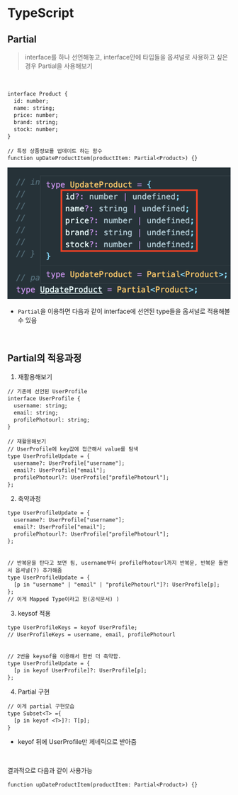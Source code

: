 # TypeScript

## Partial

> interface를 하나 선언해놓고, interface안에 타입들을 옵셔널로 사용하고 싶은 경우 Partial을 사용해보기

<br>

```TSX
interface Product {
  id: number;
  name: string;
  price: number;
  brand: string;
  stock: number;
}

// 특정 상품정보를 업데이트 하는 함수
function upDateProductItem(productItem: Partial<Product>) {}
```

![Partial적용](../screen/Partial.png)

- `Partial`을 이용하면 다음과 같이 interface에 선언된 type들을 옵셔널로 적용해볼 수 있음

<br>

## Partial의 적용과정

1. 재활용해보기

```TSX
// 기존에 선언된 UserProfile
interface UserProfile {
  username: string;
  email: string;
  profilePhotourl: string;
}

// 재활용해보기
// UserProfile에 key값에 접근해서 value를 탐색
type UserProfileUpdate = {
  username?: UserProfile["username"];
  email?: UserProfile["email"];
  profilePhotourl?: UserProfile["profilePhotourl"];
};
```

2. 축약과정

```TSX
type UserProfileUpdate = {
  username?: UserProfile["username"];
  email?: UserProfile["email"];
  profilePhotourl?: UserProfile["profilePhotourl"];
};


// 반복문을 탄다고 보면 됨, username부터 profilePhotourl까지 반복문, 반복문 돌면서 옵셔널(?) 추가해줌
type UserProfileUpdate = {
  [p in "username" | "email" | "profilePhotourl"]?: UserProfile[p];
};
// 이게 Mapped Type이라고 함(공식문서) )
```

3. keysof 적용

```TSX
type UserProfileKeys = keyof UserProfile;
// UserProfileKeys = username, email, profilePhotourl


// 2번을 keysof을 이용해서 한번 더 축약함.
type UserProfileUpdate = {
  [p in keyof UserProfile]?: UserProfile[p];
};
```

4. Partial 구현

```TSX
// 이게 partial 구현모습
type Subset<T> ={
  [p in keyof <T>]?: T[p];
}
```

- keyof 뒤에 UserProfile만 제네릭으로 받아줌

<br>

결과적으로 다음과 같이 사용가능

```TSX
function upDateProductItem(productItem: Partial<Product>) {}
```
